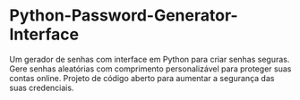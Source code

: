 # Python-Password-Generator-Interface
Um gerador de senhas com interface em Python para criar senhas seguras. Gere senhas aleatórias com comprimento personalizável para proteger suas contas online. Projeto de código aberto para aumentar a segurança das suas credenciais.
